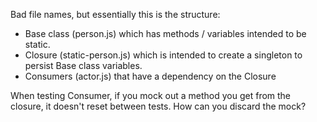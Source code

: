 Bad file names, but essentially this is the structure:

* Base class (person.js) which has methods / variables intended to be static.
* Closure (static-person.js) which is intended to create a singleton to persist Base class variables.
* Consumers (actor.js) that have a dependency on the Closure

When testing Consumer, if you mock out a method you get from the closure, it doesn't reset between tests. How can you discard the mock?
